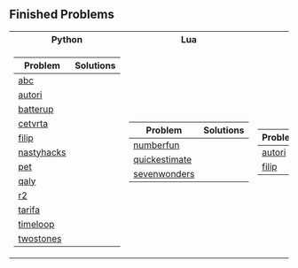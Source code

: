 ## Finished Problems

<table>
  <tr><th>Python</th><th>Lua</th><th>Rust</th></tr>
  
  <tr><td>

| Problem     | Solutions |
|-------------|---------- |
| [abc](./python/abc) |
| [autori](./python/autori) |
| [batterup](./python/batterup) |
| [cetvrta](./python/cetvrta) |
| [filip](./python/filip) |
| [nastyhacks](./python/nastyhacks) |
| [pet](./python/pet) |
| [qaly](./python/qaly) |
| [r2](./python/r2) |
| [tarifa](./python/tarifa) |
| [timeloop](./python/timeloop) |
| [twostones](./python/twostones) | 

</td><td>

| Problem     | Solutions |
|-------------|---------- |
| [numberfun](./lua/numberfun) |
| [quickestimate](./lua/quickestimate) |
| [sevenwonders](./lua/sevenwonders) |

</td><td>
  
| Problem | Solutions |
| ------- | --------- |
| [autori](./rust/autori)|
| [filip](./rust/filip) |

</td></tr> </table>
